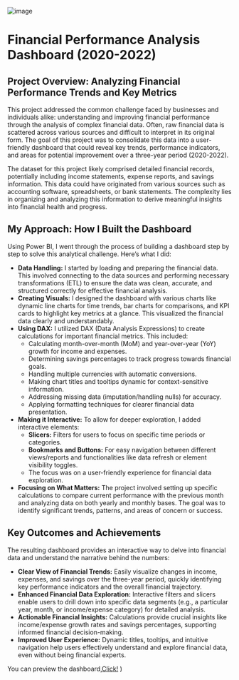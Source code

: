![image](https://github.com/user-attachments/assets/93950c19-6f62-4e22-83f7-fd4005583e46)

# Financial Performance Analysis Dashboard (2020-2022)

## Project Overview: Analyzing Financial Performance Trends and Key Metrics

This project addressed the common challenge faced by businesses and individuals alike: understanding and improving financial performance through the analysis of complex financial data. Often, raw financial data is scattered across various sources and difficult to interpret in its original form. The goal of this project was to consolidate this data into a user-friendly dashboard that could reveal key trends, performance indicators, and areas for potential improvement over a three-year period (2020-2022).

The dataset for this project likely comprised detailed financial records, potentially including income statements, expense reports, and savings information. This data could have originated from various sources such as accounting software, spreadsheets, or bank statements. The complexity lies in organizing and analyzing this information to derive meaningful insights into financial health and progress.

## My Approach: How I Built the Dashboard

Using Power BI, I went through the process of building a dashboard step by step to solve this analytical challenge. Here’s what I did:

* **Data Handling:** I started by loading and preparing the financial data. This involved connecting to the data sources and performing necessary transformations (ETL) to ensure the data was clean, accurate, and structured correctly for effective financial analysis.
* **Creating Visuals:** I designed the dashboard with various charts like dynamic line charts for time trends, bar charts for comparisons, and KPI cards to highlight key metrics at a glance. This visualized the financial data clearly and understandably.
* **Using DAX:** I utilized DAX (Data Analysis Expressions) to create calculations for important financial metrics. This included:
    * Calculating month-over-month (MoM) and year-over-year (YoY) growth for income and expenses.
    * Determining savings percentages to track progress towards financial goals.
    * Handling multiple currencies with automatic conversions.
    * Making chart titles and tooltips dynamic for context-sensitive information.
    * Addressing missing data (imputation/handling nulls) for accuracy.
    * Applying formatting techniques for clearer financial data presentation.
* **Making it Interactive:** To allow for deeper exploration, I added interactive elements:
    * **Slicers:** Filters for users to focus on specific time periods or categories.
    * **Bookmarks and Buttons:** For easy navigation between different views/reports and functionalities like data refresh or element visibility toggles.
    * The focus was on a user-friendly experience for financial data exploration.
* **Focusing on What Matters:** The project involved setting up specific calculations to compare current performance with the previous month and analyzing data on both yearly and monthly bases. The goal was to identify significant trends, patterns, and areas of concern or success.

## Key Outcomes and Achievements

The resulting dashboard provides an interactive way to delve into financial data and understand the narrative behind the numbers:

* **Clear View of Financial Trends:** Easily visualize changes in income, expenses, and savings over the three-year period, quickly identifying key performance indicators and the overall financial trajectory.
* **Enhanced Financial Data Exploration:** Interactive filters and slicers enable users to drill down into specific data segments (e.g., a particular year, month, or income/expense category) for detailed analysis.
* **Actionable Financial Insights:** Calculations provide crucial insights like income/expense growth rates and savings percentages, supporting informed financial decision-making.
* **Improved User Experience:** Dynamic titles, tooltips, and intuitive navigation help users effectively understand and explore financial data, even without being financial experts.

You can preview the dashboard,[Click!](https://app.powerbi.com/groups/me/reports/9622a3ef-cc9a-4609-b27e-39c2290ae407?ctid=e3f2ebb3-0810-4959-8e05-6cecd8c00ff2&pbi_source=linkShare)
)
